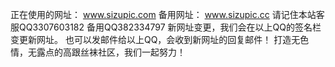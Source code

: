 正在使用的网址：
www.sizupic.com
备用网址：
www.sizupic.cc
请记住本站客服QQ3307603182
备用QQ382334797
新网址变更，我们会在以上QQ的签名栏变更新网址。
也可以发邮件给以上QQ，会收到新网址的回复邮件！
打造无色情，无露点的高跟丝袜社区，我们一起努力！
